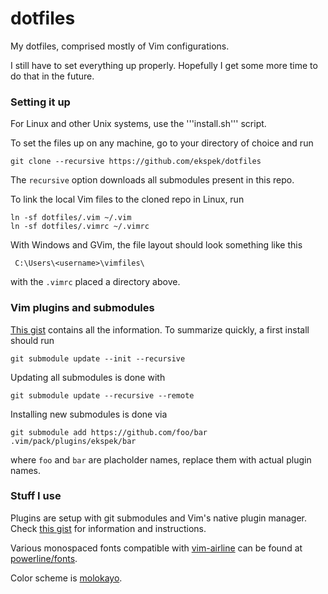 # dotfiles

My dotfiles, comprised mostly of Vim configurations.

I still have to set everything up properly. Hopefully I get some more time to do that in the future.

### Setting it up

For Linux and other Unix systems, use the '''install.sh''' script.

To set the files up on any machine, go to your directory of choice and run

    git clone --recursive https://github.com/ekspek/dotfiles

The `recursive` option downloads all submodules present in this repo.

To link the local Vim files to the cloned repo in Linux, run

    ln -sf dotfiles/.vim ~/.vim
    ln -sf dotfiles/.vimrc ~/.vimrc

With Windows and GVim, the file layout should look something like this

     C:\Users\<username>\vimfiles\

with the `.vimrc` placed a directory above.

### Vim plugins and submodules

[This gist](https://gist.github.com/manasthakur/d4dc9a610884c60d944a4dd97f0b3560) contains all the information. To summarize quickly, a first install should run

    git submodule update --init --recursive

Updating all submodules is done with

    git submodule update --recursive --remote

Installing new submodules is done via

    git submodule add https://github.com/foo/bar .vim/pack/plugins/ekspek/bar

where `foo` and `bar` are placholder names, replace them with actual plugin names.

### Stuff I use

Plugins are setup with git submodules and Vim's native plugin manager. Check [this gist](https://gist.github.com/manasthakur/d4dc9a610884c60d944a4dd97f0b3560) for information and instructions.

Various monospaced fonts compatible with [vim-airline](https://github.com/vim-airline/vim-airline) can be found at [powerline/fonts](https://github.com/powerline/fonts).

Color scheme is [molokayo](https://github.com/fmoralesc/molokayo).
